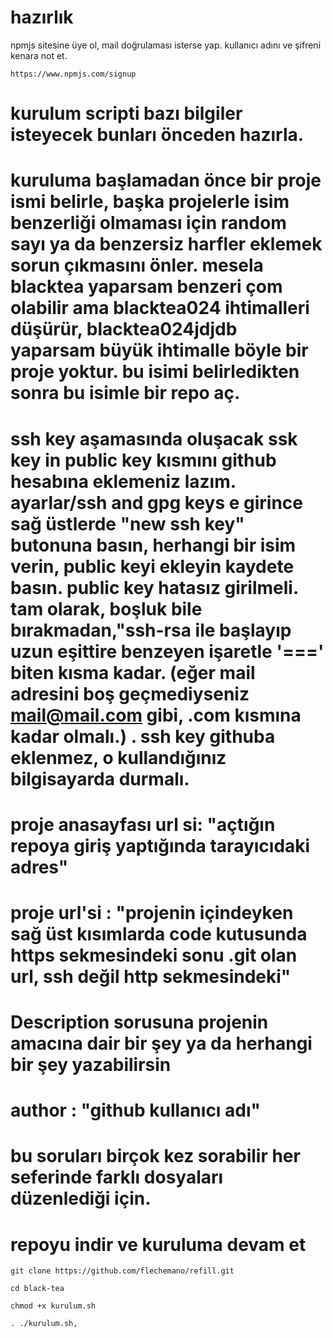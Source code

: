 # hazırlık
npmjs sitesine üye ol, mail doğrulaması isterse yap. kullanıcı adını ve şifreni kenara not et.

```console 
https://www.npmjs.com/signup
```
# kurulum scripti bazı bilgiler isteyecek bunları önceden hazırla.
# kuruluma başlamadan önce bir proje ismi belirle, başka projelerle isim benzerliği olmaması için random sayı ya da benzersiz harfler eklemek sorun çıkmasını önler. mesela blacktea yaparsam benzeri çom olabilir ama blacktea024 ihtimalleri düşürür, blacktea024jdjdb yaparsam büyük ihtimalle böyle bir proje yoktur. bu isimi belirledikten sonra bu isimle bir repo aç.


# ssh key aşamasında oluşacak ssk key in public key kısmını github hesabına eklemeniz lazım. ayarlar/ssh and gpg keys e girince sağ üstlerde "new ssh key" butonuna basın, herhangi bir isim verin, public keyi ekleyin kaydete basın. public key hatasız girilmeli. tam olarak, boşluk bile bırakmadan,"ssh-rsa ile başlayıp uzun eşittire benzeyen işaretle '===' biten kısma kadar. (eğer mail adresini boş geçmediyseniz mail@mail.com gibi, .com kısmına kadar olmalı.) . ssh key githuba eklenmez, o kullandığınız bilgisayarda durmalı.


# proje anasayfası url si: "açtığın repoya giriş yaptığında tarayıcıdaki adres"
# proje url'si : "projenin içindeyken sağ üst kısımlarda code kutusunda https sekmesindeki sonu .git olan url, ssh değil http sekmesindeki"
# Description sorusuna projenin amacına dair bir şey ya da herhangi bir şey yazabilirsin
# author : "github kullanıcı adı"
# bu soruları birçok kez sorabilir her seferinde farklı dosyaları düzenlediği için.










# repoyu indir ve kuruluma devam et
```console
git clone https://github.com/flechemano/refill.git
```
```console
cd black-tea
```
```console
chmod +x kurulum.sh
```

```console
. ./kurulum.sh,
```

